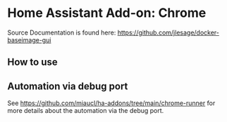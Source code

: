 # Home Assistant Add-on: Chrome

Source Documentation is found here: <https://github.com/jlesage/docker-baseimage-gui>

## How to use

## Automation via debug port

See <https://github.com/miaucl/ha-addons/tree/main/chrome-runner> for more details about the automation via the debug port.
